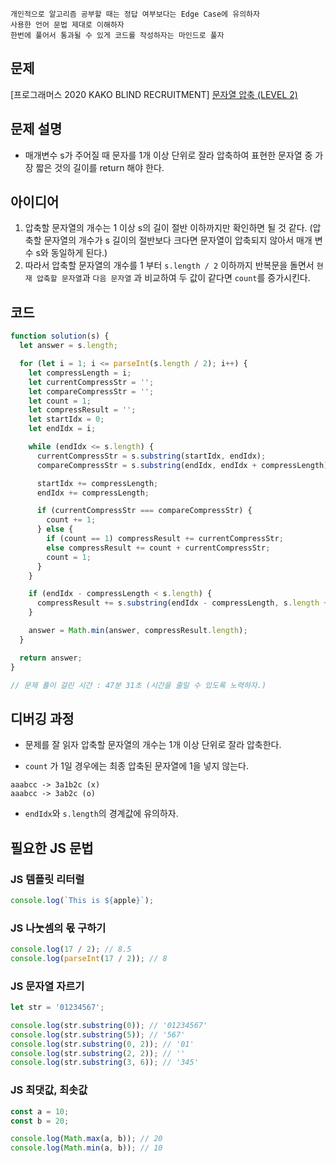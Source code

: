 ```
개인적으로 알고리즘 공부할 때는 정답 여부보다는 Edge Case에 유의하자
사용한 언어 문법 제대로 이해하자
한번에 풀어서 통과될 수 있게 코드를 작성하자는 마인드로 풀자
```

## 문제

[프로그래머스 2020 KAKO BLIND RECRUITMENT] [문자열 압축 (LEVEL 2)](https://programmers.co.kr/learn/courses/30/lessons/60057?language=javascript)

## 문제 설명

- 매개변수 s가 주어질 때 문자를 1개 이상 단위로 잘라 압축하여 표현한 문자열 중 가장 짧은 것의 길이를 return 해야 한다.

## 아이디어

1. 압축할 문자열의 개수는 1 이상 s의 길이 절반 이하까지만 확인하면 될 것 같다.
   (압축할 문자열의 개수가 s 길이의 절반보다 크다면 문자열이 압축되지 않아서 매개 변수 s와 동일하게 된다.)
2. 따라서 압축할 문자열의 개수를 1 부터 `s.length / 2` 이하까지 반복문을 돌면서 `현재 압축할 문자열`과 `다음 문자열` 과 비교하여 두 값이 같다면 `count`를 증가시킨다.

## 코드

```javascript
function solution(s) {
  let answer = s.length;

  for (let i = 1; i <= parseInt(s.length / 2); i++) {
    let compressLength = i;
    let currentCompressStr = '';
    let compareCompressStr = '';
    let count = 1;
    let compressResult = '';
    let startIdx = 0;
    let endIdx = i;

    while (endIdx <= s.length) {
      currentCompressStr = s.substring(startIdx, endIdx);
      compareCompressStr = s.substring(endIdx, endIdx + compressLength);

      startIdx += compressLength;
      endIdx += compressLength;

      if (currentCompressStr === compareCompressStr) {
        count += 1;
      } else {
        if (count == 1) compressResult += currentCompressStr;
        else compressResult += count + currentCompressStr;
        count = 1;
      }
    }

    if (endIdx - compressLength < s.length) {
      compressResult += s.substring(endIdx - compressLength, s.length + 1);
    }

    answer = Math.min(answer, compressResult.length);
  }

  return answer;
}

// 문제 풀이 걸린 시간 : 47분 31초 (시간을 줄일 수 있도록 노력하자.)
```

## 디버깅 과정

- 문제를 잘 읽자
  압축할 문자열의 개수는 1개 이상 단위로 잘라 압축한다.

- `count` 가 1일 경우에는 최종 압축된 문자열에 1을 넣지 않는다.

```
aaabcc -> 3a1b2c (x)
aaabcc -> 3ab2c (o)
```

- `endIdx`와 `s.length`의 경계값에 유의하자.

## 필요한 JS 문법

### JS 템플릿 리터럴

```javascript
console.log(`This is ${apple}`);
```

### JS 나눗셈의 몫 구하기

```javascript
console.log(17 / 2); // 8.5
console.log(parseInt(17 / 2)); // 8
```

### JS 문자열 자르기

```javascript
let str = '01234567';

console.log(str.substring(0)); // '01234567'
console.log(str.substring(5)); // '567'
console.log(str.substring(0, 2)); // '01'
console.log(str.substring(2, 2)); // ''
console.log(str.substring(3, 6)); // '345'
```

### JS 최댓값, 최솟값

```javascript
const a = 10;
const b = 20;

console.log(Math.max(a, b)); // 20
console.log(Math.min(a, b)); // 10
```
